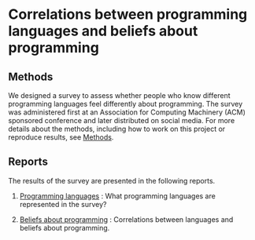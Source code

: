 # Correlations between programming languages and beliefs about programming

## Methods

We designed a survey to assess whether people who know different programming
languages feel differently about programming. The survey was administered first
at an Association for Computing Machinery (ACM) sponsored conference and later
distributed on social media. For more details about the methods, including
how to work on this project or reproduce results, see
[Methods](docs/methods.md).

## Reports

The results of the survey are presented in the following
reports.

1. [Programming languages](docs/languages.md)
:   What programming languages are represented in the survey?

2. [Beliefs about programming](docs/beliefs.md)
:   Correlations between languages and beliefs about programming.

